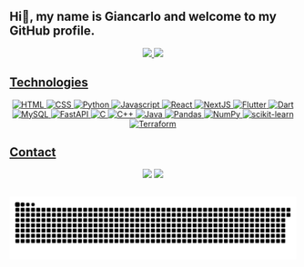 ## Hi👋, my name is Giancarlo and welcome to my GitHub profile.

<div align="center">
  <a href="https://github.com/gianvr">
  <img height="160em" src="https://github-readme-stats.vercel.app/api?username=gianvr&show_icons=true&theme=github_dark&include_all_commits=true&count_private=true"/>
  <img height="160em" src="https://github-readme-stats.vercel.app/api/top-langs/?username=gianvr&layout=compact&langs_count=7&theme=github_dark&hide=jupyter%20notebook"/>
</div>
  
## Technologies
  
<div align="center" >
    <img alt="HTML" src="https://img.shields.io/badge/HTML5-E34F26?style=for-the-badge&logo=html5&logoColor=white">
    <img alt="CSS" src="https://img.shields.io/badge/CSS3-1572B6?style=for-the-badge&logo=css3&logoColor=white">
    <img alt="Python" src="https://img.shields.io/badge/Python-3776AB?style=for-the-badge&logo=python&logoColor=white">
    <img alt="Javascript" src="https://img.shields.io/badge/JavaScript-F7DF1E?style=for-the-badge&logo=javascript&logoColor=black">
    <img alt="React" src="https://img.shields.io/badge/React-20232A?style=for-the-badge&logo=react&logoColor=61DAFB">
    <img alt="NextJS" src="https://img.shields.io/badge/Next-black?style=for-the-badge&logo=next.js&logoColor=white">
    <img alt="Flutter" src="https://img.shields.io/badge/Flutter-02569B?style=for-the-badge&logo=flutter&logoColor=white">
    <img alt="Dart" src="https://img.shields.io/badge/Dart-0175C2?style=for-the-badge&logo=dart&logoColor=white">
    <img alt="MySQL" src="https://img.shields.io/badge/mysql-%2300f.svg?style=for-the-badge&logo=mysql&logoColor=white">
    <img alt="FastAPI" src="https://img.shields.io/badge/FastAPI-005571?style=for-the-badge&logo=fastapi">
    <img alt="C" src="https://img.shields.io/badge/c-%2300599C.svg?style=for-the-badge&logo=c&logoColor=white">
    <img alt="C++" src="https://img.shields.io/badge/c++-%2300599C.svg?style=for-the-badge&logo=c%2B%2B&logoColor=white">
    <img alt="Java" src="https://img.shields.io/badge/java-%23ED8B00.svg?style=for-the-badge&logo=openjdk&logoColor=white">
    <img alt="Pandas" src="https://img.shields.io/badge/pandas-%23150458.svg?style=for-the-badge&logo=pandas&logoColor=white">
    <img alt="NumPy" src="https://img.shields.io/badge/numpy-%23013243.svg?style=for-the-badge&logo=numpy&logoColor=white">
    <img alt="scikit-learn" src="https://img.shields.io/badge/scikit--learn-%23F7931E.svg?style=for-the-badge&logo=scikit-learn&logoColor=white">
    <img alt="Terraform" src="https://img.shields.io/badge/terraform-%235835CC.svg?style=for-the-badge&logo=terraform&logoColor=white">
  </div>
  
## Contact

<div align="center"> 
  <a href = "mailto:gvgiancarlo1@gmail.com"><img src="https://img.shields.io/badge/Gmail-D14836?style=for-the-badge&logo=gmail&logoColor=white"></a>
  <a href="https://www.linkedin.com/in/giancarlo-vr/" target="_blank"><img src="https://img.shields.io/badge/-LinkedIn-%230077B5?style=for-the-badge&logo=linkedin&logoColor=white" target="_blank"></a> 
</div>
 
 ##

<picture>
  <source media="(prefers-color-scheme: dark)" srcset="https://raw.githubusercontent.com/gianvr/gianvr/output/github-contribution-grid-snake-dark.svg">
  <source media="(prefers-color-scheme: light)" srcset="https://raw.githubusercontent.com/gianvr/gianvr/output/github-contribution-grid-snake.svg">
  <img alt="github contribution grid snake animation" src="https://raw.githubusercontent.com/gianvr/gianvr/output/github-contribution-grid-snake.svg">
</picture>

 
